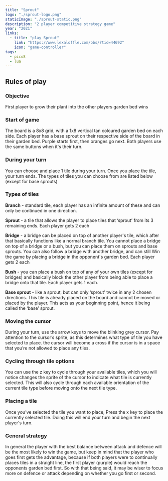 ```yaml
---
title: "Sprout"
logo: "./sprout-logo.png"
staticImage: "./sprout-static.png"
description: "2 player competitive strategy game"
year: "2021"
links:
  - title: "play Sprout"
    link: "https://www.lexaloffle.com/bbs/?tid=44692"
    icon: "game-controller"
tags:
  - pico8
  - lua
---
```


## Rules of play

### Objective

First player to grow their plant into the other players garden bed wins

### Start of game

The board is a 8x8 grid, with a 1x8 vertical tan coloured garden bed on each side. Each player has a base sprout on their respective side of the board in their garden bed. Purple starts first, then oranges go next. Both players use the same buttons when it's their turn.

### During your turn

You can choose and place 1 tile during your turn. Once you place the tile, your turn ends. The types of tiles you can choose from are listed below (except for base sprouts)

### Types of tiles

**Branch** - standard tile, each player has an infinite amount of these and can only be continued in one direction.

**Sprout** - a tile that allows the player to place tiles that ‘sprout’ from its 3 remaining ends. Each player gets 2 each

**Bridge** - a bridge can be placed on top of another player's tile, which after that basically functions like a normal branch tile. You cannot place a bridge on top of a bridge or a bush, but you can place them on sprouts and base sprouts. You can also follow a bridge with another bridge, and can still Win the game by placing a bridge in the opponent's garden bed. Each player gets 2 each

**Bush** - you can place a bush on top of any of your own tiles (except for bridges) and basically block the other player from being able to place a bridge onto that tile. Each player gets 1 each.

**Base sprout** - like a sprout, but can only ‘sprout’ twice in any 2 chosen directions. This tile is already placed on the board and cannot be moved or placed by the player. This acts as your beginning point, hence it being called the ‘base’ sprout.

### Moving the cursor

During your turn, use the arrow keys to move the blinking grey cursor. Pay attention to the cursor’s sprite, as this determines what type of tile you have selected to place. the cursor will become a cross if the cursor is in a
space that you’re not allowed to place any tiles.

### Cycling through tile options

You can use the z key to cycle through your available tiles, which you will notice changes the sprite of the cursor to indicate what tile is currently selected. This will also cycle through each available orientation of the current tile type before moving onto the next tile type.

### Placing a tile

Once you’ve selected the tile you want to place, Press the x key to place the currently selected tile. Doing this will end your turn and begin the next player's turn.

### General strategy

In general the player with the best balance between attack and defence will be the most likely to win the game, but keep in mind that the player who goes first gets the advantage, because if both players were to continually places tiles in a straight line, the first player (purple) would reach the opponents garden bed first. So with that being said, it may be wiser to focus more on defence or attack depending on whether you go first or second.
